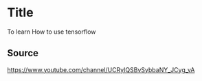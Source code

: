# Title

To learn How to use tensorflow

## Source

https://www.youtube.com/channel/UCRyIQSBvSybbaNY_JCyg_vA
